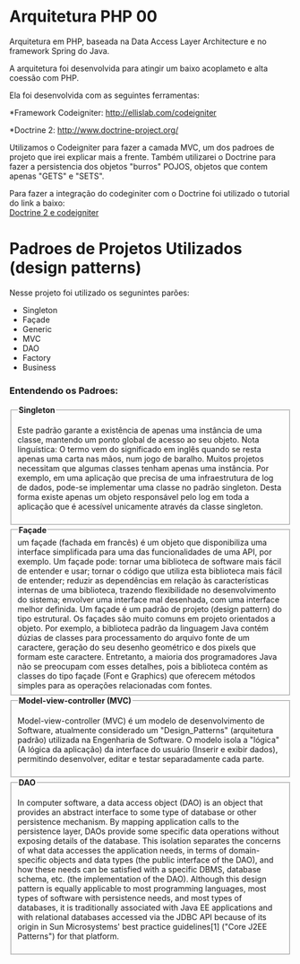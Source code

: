Arquitetura PHP 00
================
Arquitetura em PHP, baseada na Data Access Layer Architecture e no framework Spring do Java.

A arquitetura foi desenvolvida para atingir um baixo acoplameto e alta coessão com PHP.

Ela foi desenvolvida com as seguintes ferramentas:

*Framework Codeigniter: http://ellislab.com/codeigniter

*Doctrine 2: http://www.doctrine-project.org/

Utilizamos o Codeigniter para fazer a camada MVC, um dos padroes de projeto que irei explicar mais a frente. Também utilizarei o Doctrine para fazer a persistencia dos objetos "burros" POJOS, objetos que contem apenas "GETS" e "SETS".

Para fazer a integração do codeginiter com o Doctrine foi utilizado o tutorial do link a baixo:
<br>
<a href="http://imasters.com.br/artigo/25199/codeigniter/como-realizar-a-integracao-do-codeigniter-com-doctrine-2/" target="_black">Doctrine 2 e codeigniter</a>

<h1>Padroes de Projetos Utilizados (design patterns)</h1>

Nesse projeto foi utilizado os segunintes parões:
<ul>
  <li>Singleton</li>
  <li>Façade</li>
  <li>Generic</li>
  <li>MVC</li>
  <li>DAO</li>
  <li>Factory</li>
  <li>Business</li>
</ul>

<h3>Entendendo os Padroes:</h3>

<fieldset>
<legend><b>Singleton</b></legend>
<p>Este padrão garante a existência de apenas uma instância de uma classe, mantendo um ponto global de acesso ao seu objeto.
Nota linguística: O termo vem do significado em inglês quando se resta apenas uma carta nas mãos, num jogo de baralho.
Muitos projetos necessitam que algumas classes tenham apenas uma instância. Por exemplo, em uma aplicação que precisa de uma infraestrutura de log de dados, pode-se implementar uma classe no padrão singleton. Desta forma existe apenas um objeto responsável pelo log em toda a aplicação que é acessível unicamente através da classe singleton.</p>
</fieldset>

<fieldset>
<legend><b>Façade</b></legend>
um façade (fachada em francês) é um objeto que disponibiliza uma interface simplificada para uma das funcionalidades de uma API, por exemplo. Um façade pode:
tornar uma biblioteca de software mais fácil de entender e usar;
tornar o código que utiliza esta biblioteca mais fácil de entender;
reduzir as dependências em relação às características internas de uma biblioteca, trazendo flexibilidade no desenvolvimento do sistema;
envolver uma interface mal desenhada, com uma interface melhor definida.
Um façade é um padrão de projeto (design pattern) do tipo estrutural. Os façades são muito comuns em projeto orientados a objeto. Por exemplo, a biblioteca padrão da linguagem Java contém dúzias de classes para processamento do arquivo fonte de um caractere, geração do seu desenho geométrico e dos pixels que formam este caractere. Entretanto, a maioria dos programadores Java não se preocupam com esses detalhes, pois a biblioteca contém as classes do tipo façade (Font e Graphics) que oferecem métodos simples para as operações relacionadas com fontes.
</fieldset>

<fieldset>
<legend><b>Model-view-controller (MVC)</b></legend>
<p>
Model-view-controller (MVC) é um modelo de desenvolvimento de Software, atualmente considerado um "Design_Patterns" (arquitetura padrão) utilizada na Engenharia de Software. O modelo isola a "lógica" (A lógica da aplicação) da interface do usuário (Inserir e exibir dados), permitindo desenvolver, editar e testar separadamente cada parte.
</p>
</fieldset>

<fieldset>
<legend><b>DAO</b></legend>
<p>
In computer software, a data access object (DAO) is an object that provides an abstract interface to some type of database or other persistence mechanism. By mapping application calls to the persistence layer, DAOs provide some specific data operations without exposing details of the database. This isolation separates the concerns of what data accesses the application needs, in terms of domain-specific objects and data types (the public interface of the DAO), and how these needs can be satisfied with a specific DBMS, database schema, etc. (the implementation of the DAO).
Although this design pattern is equally applicable to most programming languages, most types of software with persistence needs, and most types of databases, it is traditionally associated with Java EE applications and with relational databases accessed via the JDBC API because of its origin in Sun Microsystems' best practice guidelines[1] ("Core J2EE Patterns") for that platform.
</p>
</fieldset>
